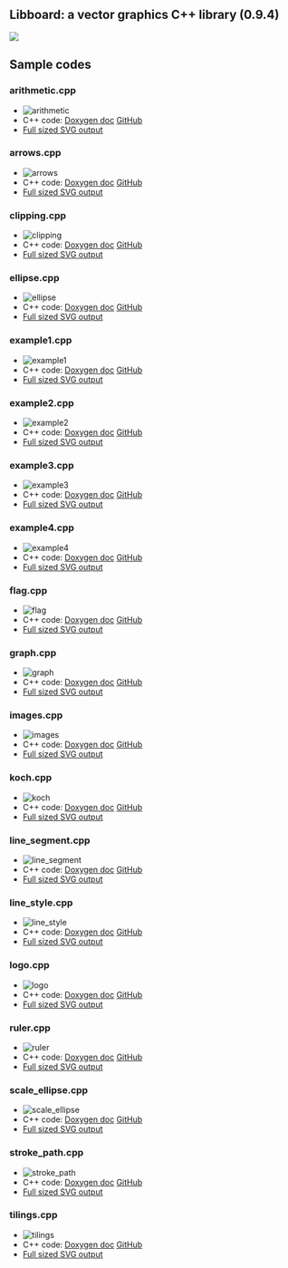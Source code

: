 ## Libboard: a vector graphics C++ library (0.9.4)

<img src="https://foureys.users.greyc.fr/board/doc/0.9.4/LibBoardLogoII_Small.png">

## Sample codes
### arithmetic.cpp

* ![arithmetic](http://foureys.users.greyc.fr/board/examples/0.9.4/arithmetic.png)
* C++ code: [Doxygen doc](https://foureys.users.greyc.fr/board/doc/0.9.4/examples_2arithmetic_8cpp-example.html)
  [GitHub](v0.9.4/examples/arithmetic.cpp)
* [Full sized SVG output](http://foureys.users.greyc.fr/board/examples/0.9.4/arithmetic.svg)

### arrows.cpp

* ![arrows](http://foureys.users.greyc.fr/board/examples/0.9.4/arrows.png)
* C++ code: [Doxygen doc](https://foureys.users.greyc.fr/board/doc/0.9.4/examples_2arrows_8cpp-example.html)
  [GitHub](v0.9.4/examples/arrows.cpp)
* [Full sized SVG output](http://foureys.users.greyc.fr/board/examples/0.9.4/arrows.svg)

### clipping.cpp

* ![clipping](http://foureys.users.greyc.fr/board/examples/0.9.4/clipping.png)
* C++ code: [Doxygen doc](https://foureys.users.greyc.fr/board/doc/0.9.4/examples_2clipping_8cpp-example.html)
  [GitHub](v0.9.4/examples/clipping.cpp)
* [Full sized SVG output](http://foureys.users.greyc.fr/board/examples/0.9.4/clipping.svg)

### ellipse.cpp

* ![ellipse](http://foureys.users.greyc.fr/board/examples/0.9.4/ellipse.png)
* C++ code: [Doxygen doc](https://foureys.users.greyc.fr/board/doc/0.9.4/examples_2ellipse_8cpp-example.html)
  [GitHub](v0.9.4/examples/ellipse.cpp)
* [Full sized SVG output](http://foureys.users.greyc.fr/board/examples/0.9.4/ellipse.svg)

### example1.cpp

* ![example1](http://foureys.users.greyc.fr/board/examples/0.9.4/example1.png)
* C++ code: [Doxygen doc](https://foureys.users.greyc.fr/board/doc/0.9.4/examples_2example1_8cpp-example.html)
  [GitHub](v0.9.4/examples/example1.cpp)
* [Full sized SVG output](http://foureys.users.greyc.fr/board/examples/0.9.4/example1.svg)

### example2.cpp

* ![example2](http://foureys.users.greyc.fr/board/examples/0.9.4/example2.png)
* C++ code: [Doxygen doc](https://foureys.users.greyc.fr/board/doc/0.9.4/examples_2example2_8cpp-example.html)
  [GitHub](v0.9.4/examples/example2.cpp)
* [Full sized SVG output](http://foureys.users.greyc.fr/board/examples/0.9.4/example2.svg)

### example3.cpp

* ![example3](http://foureys.users.greyc.fr/board/examples/0.9.4/example3.png)
* C++ code: [Doxygen doc](https://foureys.users.greyc.fr/board/doc/0.9.4/examples_2example3_8cpp-example.html)
  [GitHub](v0.9.4/examples/example3.cpp)
* [Full sized SVG output](http://foureys.users.greyc.fr/board/examples/0.9.4/example3.svg)

### example4.cpp

* ![example4](http://foureys.users.greyc.fr/board/examples/0.9.4/example4.png)
* C++ code: [Doxygen doc](https://foureys.users.greyc.fr/board/doc/0.9.4/examples_2example4_8cpp-example.html)
  [GitHub](v0.9.4/examples/example4.cpp)
* [Full sized SVG output](http://foureys.users.greyc.fr/board/examples/0.9.4/example4.svg)

### flag.cpp

* ![flag](http://foureys.users.greyc.fr/board/examples/0.9.4/flag.png)
* C++ code: [Doxygen doc](https://foureys.users.greyc.fr/board/doc/0.9.4/examples_2flag_8cpp-example.html)
  [GitHub](v0.9.4/examples/flag.cpp)
* [Full sized SVG output](http://foureys.users.greyc.fr/board/examples/0.9.4/flag.svg)

### graph.cpp

* ![graph](http://foureys.users.greyc.fr/board/examples/0.9.4/graph.png)
* C++ code: [Doxygen doc](https://foureys.users.greyc.fr/board/doc/0.9.4/examples_2graph_8cpp-example.html)
  [GitHub](v0.9.4/examples/graph.cpp)
* [Full sized SVG output](http://foureys.users.greyc.fr/board/examples/0.9.4/graph.svg)

### images.cpp

* ![images](http://foureys.users.greyc.fr/board/examples/0.9.4/images.png)
* C++ code: [Doxygen doc](https://foureys.users.greyc.fr/board/doc/0.9.4/examples_2images_8cpp-example.html)
  [GitHub](v0.9.4/examples/images.cpp)
* [Full sized SVG output](http://foureys.users.greyc.fr/board/examples/0.9.4/images.svg)

### koch.cpp

* ![koch](http://foureys.users.greyc.fr/board/examples/0.9.4/koch.png)
* C++ code: [Doxygen doc](https://foureys.users.greyc.fr/board/doc/0.9.4/examples_2koch_8cpp-example.html)
  [GitHub](v0.9.4/examples/koch.cpp)
* [Full sized SVG output](http://foureys.users.greyc.fr/board/examples/0.9.4/koch.svg)

### line_segment.cpp

* ![line_segment](http://foureys.users.greyc.fr/board/examples/0.9.4/line_segment.png)
* C++ code: [Doxygen doc](https://foureys.users.greyc.fr/board/doc/0.9.4/examples_2line_segment_8cpp-example.html)
  [GitHub](v0.9.4/examples/line_segment.cpp)
* [Full sized SVG output](http://foureys.users.greyc.fr/board/examples/0.9.4/line_segment.svg)

### line_style.cpp

* ![line_style](http://foureys.users.greyc.fr/board/examples/0.9.4/line_style.png)
* C++ code: [Doxygen doc](https://foureys.users.greyc.fr/board/doc/0.9.4/examples_2line_style_8cpp-example.html)
  [GitHub](v0.9.4/examples/line_style.cpp)
* [Full sized SVG output](http://foureys.users.greyc.fr/board/examples/0.9.4/line_style.svg)

### logo.cpp

* ![logo](http://foureys.users.greyc.fr/board/examples/0.9.4/logo.png)
* C++ code: [Doxygen doc](https://foureys.users.greyc.fr/board/doc/0.9.4/examples_2logo_8cpp-example.html)
  [GitHub](v0.9.4/examples/logo.cpp)
* [Full sized SVG output](http://foureys.users.greyc.fr/board/examples/0.9.4/logo.svg)

### ruler.cpp

* ![ruler](http://foureys.users.greyc.fr/board/examples/0.9.4/ruler.png)
* C++ code: [Doxygen doc](https://foureys.users.greyc.fr/board/doc/0.9.4/examples_2ruler_8cpp-example.html)
  [GitHub](v0.9.4/examples/ruler.cpp)
* [Full sized SVG output](http://foureys.users.greyc.fr/board/examples/0.9.4/ruler.svg)

### scale_ellipse.cpp

* ![scale_ellipse](http://foureys.users.greyc.fr/board/examples/0.9.4/scale_ellipse.png)
* C++ code: [Doxygen doc](https://foureys.users.greyc.fr/board/doc/0.9.4/examples_2scale_ellipse_8cpp-example.html)
  [GitHub](v0.9.4/examples/scale_ellipse.cpp)
* [Full sized SVG output](http://foureys.users.greyc.fr/board/examples/0.9.4/scale_ellipse.svg)

### stroke_path.cpp

* ![stroke_path](http://foureys.users.greyc.fr/board/examples/0.9.4/stroke_path.png)
* C++ code: [Doxygen doc](https://foureys.users.greyc.fr/board/doc/0.9.4/examples_2stroke_path_8cpp-example.html)
  [GitHub](v0.9.4/examples/stroke_path.cpp)
* [Full sized SVG output](http://foureys.users.greyc.fr/board/examples/0.9.4/stroke_path.svg)

### tilings.cpp

* ![tilings](http://foureys.users.greyc.fr/board/examples/0.9.4/tilings.png)
* C++ code: [Doxygen doc](https://foureys.users.greyc.fr/board/doc/0.9.4/examples_2tilings_8cpp-example.html)
  [GitHub](v0.9.4/examples/tilings.cpp)
* [Full sized SVG output](http://foureys.users.greyc.fr/board/examples/0.9.4/tilings.svg)

